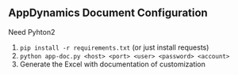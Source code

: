 ## AppDynamics Document Configuration
Need Pyhton2

1. `pip install -r requirements.txt` (or just install requests)
2. `python app-doc.py <host> <port> <user> <password> <account>`
3. Generate the Excel with documentation of customization 

